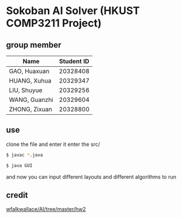 # Sokoban AI Solver (HKUST COMP3211 Project)
## group member
| Name         	| Student ID   	| 
| ------------- 	|:-------------:	|
| GAO, Huaxuan  	|  20328408     	|
| HUANG, Xuhua  	|  20329347     	|
| LIU, Shuyue   	|  20329256     	|
| WANG, Guanzhi 	|  20329604		|
| ZHONG, Zixuan	|  20328800		|

## use

clone the file and enter it
enter the src/

```bash
$ javac *.java 
```
```bash
$ java GUI 
```
and now you can input different layouts and different algorithms to run
## credit

[wfalkwallace/AI/tree/master/hw2](https://github.com/wfalkwallace/AI/tree/master/hw2)
